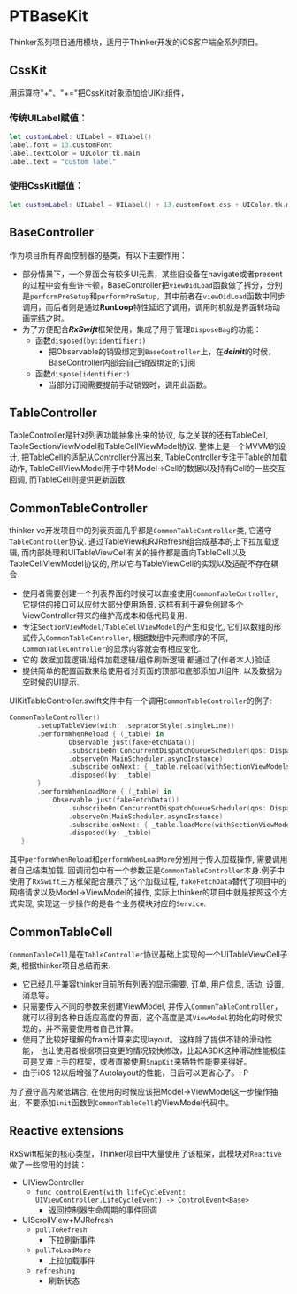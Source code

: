 # PTBaseKit

Thinker系列项目通用模块，适用于Thinker开发的iOS客户端全系列项目。

## CssKit

用运算符"+"、"+="把CssKit对象添加给UIKit组件，

### 传统UILabel赋值：

 ```swift
 let customLabel: UILabel = UILabel()
 label.font = 13.customFont
 label.textColor = UIColor.tk.main
 label.text = "custom label"
 ```

### 使用CssKit赋值：

 ```swift
 let customLabel: UILabel = UILabel() + 13.customFont.css + UIColor.tk.main.textColorCss + "custom label".css
 ```

## BaseController

作为项目所有界面控制器的基类，有以下主要作用：

- 部分情景下，一个界面会有较多UI元素，某些旧设备在navigate或者present的过程中会有些许卡顿，BaseController把`viewDidLoad`函数做了拆分，分别是`performPreSetup`和`performPreSetup`，其中前者在`viewDidLoad`函数中同步调用，而后者则是通过**RunLoop**特性延迟了调用，调用时机就是界面转场动画完结之时。
- 为了方便配合***RxSwift***框架使用，集成了用于管理`DisposeBag`的功能：
  - 函数`disposed(by:identifier:)`
    - 把Observable的销毁绑定到`BaseController`上，在***deinit***的时候，BaseController内部会自己销毁绑定的订阅
  - 函数`dispose(identifier:)`
    - 当部分订阅需要提前手动销毁时，调用此函数。

## TableController

 TableController是针对列表功能抽象出来的协议, 与之关联的还有TableCell, TableSectionViewModel和TableCellViewModel协议. 整体上是一个MVVM的设计, 把TableCell的适配从Controller分离出来, TableController专注于Table的加载动作, TableCellViewModel用于中转Model->Cell的数据以及持有Cell的一些交互回调, 而TableCell则提供更新函数.

## CommonTableController

 thinker vc开发项目中的列表页面几乎都是`CommonTableController`类, 它遵守`TableController`协议. 通过TableView和RJRefresh组合成基本的上下拉加载逻辑, 而内部处理和UITableViewCell有关的操作都是面向TableCell以及TableCellViewModel协议的, 所以它与TableViewCell的实现以及适配不存在耦合. 

  - 使用者需要创建一个列表界面的时候可以直接使用`CommonTableController`, 它提供的接口可以应付大部分使用场景. 这样有利于避免创建多个ViewController带来的维护高成本和低代码复用.
  - 专注`SectionViewModel/TableCellViewModel`的产生和变化, 它们以数组的形式传入`CommonTableController`, 根据数组中元素顺序的不同, `CommonTableController`的显示内容就会有相应变化.
  - 它的 数据加载逻辑/组件加载逻辑/组件刷新逻辑 都通过了(作者本人)验证.
  - 提供简单的配置函数来给使用者对页面的顶部和底部添加UI组件, 以及数据为空时候的UI提示.

 UIKitTableController.swift文件中有一个调用`CommonTableController`的例子:

 ```swift
CommonTableController()
        .setupTableView(with: .sepratorStyle(.singleLine))
        .performWhenReload { (_table) in
                Observable.just(fakeFetchData())
                .subscribeOn(ConcurrentDispatchQueueScheduler(qos: DispatchQoS.default))
                .observeOn(MainScheduler.asyncInstance)
                .subscribe(onNext: { _table.reload(withSectionViewModels: $0) })
                .disposed(by: _table)
        }
        .performWhenLoadMore { (_table) in
            Observable.just(fakeFetchData())
                .subscribeOn(ConcurrentDispatchQueueScheduler(qos: DispatchQoS.default))
                .observeOn(MainScheduler.asyncInstance)
                .subscribe(onNext: { _table.loadMore(withSectionViewModels: $0, isLast: true) })
                .disposed(by: _table)
    }
 ```
 其中`performWhenReload`和`performWhenLoadMore`分别用于传入加载操作, 需要调用者自己结束加载. 回调闭包中有一个参数正是`CommonTableController`本身.例子中使用了`RxSwift`三方框架配合展示了这个加载过程, `fakeFetchData`替代了项目中的网络请求以及Model->ViewModel的操作, 实际上thinker的项目中就是按照这个方式实现, 实现这一步操作的是各个业务模块对应的`Service`.

## CommonTableCell

  `CommonTableCell`是在`TableController`协议基础上实现的一个UITableViewCell子类, 根据thinker项目总结而来. 
  - 它已经几乎兼容thinker目前所有列表的显示需要, 订单, 用户信息, 活动, 设置, 消息等。
  - 只需要传入不同的参数来创建ViewModel, 并传入`CommonTableController`，就可以得到各种自适应高度的界面，这个高度是其`ViewModel`初始化的时候实现的，并不需要使用者自己计算。
  - 使用了比较好理解的fram计算来实现layout。 这样除了提供不错的滑动性能， 也让使用者根据项目变更的情况较快修改，比起ASDK这种滑动性能极佳可是又难上手的框架，或者直接使用`SnapKit`来牺牲性能要来得好。
  - 由于iOS 12以后增强了Autolayout的性能，日后可以更省心了。: P

  为了遵守高内聚低耦合, 在使用的时候应该把Model->ViewModel这一步操作抽出，不要添加`init`函数到`CommonTableCell`的ViewModel代码中。



## Reactive extensions

RxSwift框架的核心类型，Thinker项目中大量使用了该框架，此模块对`Reactive`做了一些常用的封装：

- UIViewController
  - `func controlEvent(with lifeCycleEvent: UIViewController.LifeCycleEvent) -> ControlEvent<Base>`
    - 返回控制器生命周期的事件回调
- UIScrollView+MJRefresh
  - `pullToRefresh`
    - 下拉刷新事件
  - `pullToLoadMore`
    - 上拉加载事件
  - `refreshing`
    - 刷新状态